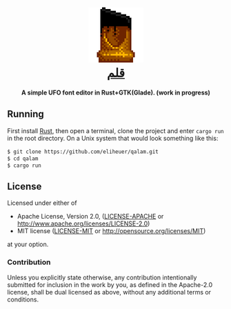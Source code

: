 <h1 align="center">
  <a href="https://github.com/eliheuer/qalam"><img src="img/qalam-icon-4x.gif" alt="Qalam" width="128" height="128"/></a><br>
  <a href="https://github.com/google/xi-editor">قلم</a>
</h1>

<h4 align="center">A simple UFO font editor in Rust+GTK(Glade). (work in progress)</h4>

## Running
First install [Rust](https://www.rust-lang.org/), then open a terminal, clone the project and enter `cargo run` in the root directory. On a Unix system that would look something like this:

```
$ git clone https://github.com/eliheuer/qalam.git
$ cd qalam
$ cargo run
```

## License

Licensed under either of

 * Apache License, Version 2.0, ([LICENSE-APACHE](LICENSE-APACHE) or
   http://www.apache.org/licenses/LICENSE-2.0)
 * MIT license ([LICENSE-MIT](LICENSE-MIT) or
   http://opensource.org/licenses/MIT)

at your option.

### Contribution

Unless you explicitly state otherwise, any contribution intentionally submitted
for inclusion in the work by you, as defined in the Apache-2.0 license, shall be
dual licensed as above, without any additional terms or conditions.
